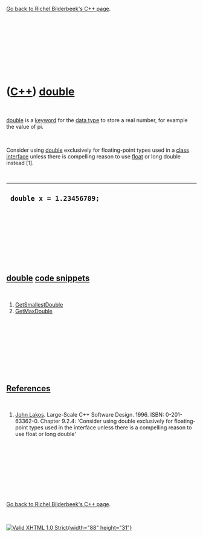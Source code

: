 

[Go back to Richel Bilderbeek's C++ page](Cpp.htm).

 

 

 

 

 

([C++](Cpp.htm)) [double](CppDouble.htm)
========================================

 

[double](CppDouble.htm) is a [keyword](CppKeyword.htm) for the [data
type](CppDataType.htm) to store a real number, for example the value of
pi.

 

Consider using [double](CppDouble.htm) exclusively for floating-point
types used in a [class](CppClass.htm) [interface](CppInterface.htm)
unless there is compelling reason to use [float](CppFloat.htm) or long
double instead \[1\].

 

  ---------------------------
  ` double x = 1.23456789;`
  ---------------------------

 

 

 

 

 

[double](CppDouble.htm) [code snippets](CppCodeSnippets.htm)
------------------------------------------------------------

 

1.  [GetSmallestDouble](CppGetSmallestDouble.htm)
2.  [GetMaxDouble](CppGetMaxDouble.htm)

 

 

 

 

 

[References](CppReferences.htm)
-------------------------------

 

1.  [John Lakos](CppJohnLakos.htm). Large-Scale C++ Software Design.
    1996. ISBN: 0-201-63362-0. Chapter 9.2.4: 'Consider using double
    exclusively for floating-point types used in the interface unless
    there is a compelling reason to use float or long double'

 

 

 

 

 

[Go back to Richel Bilderbeek's C++ page](Cpp.htm).



 

[![Valid XHTML 1.0 Strict](valid-xhtml10.png){width="88"
height="31"}](http://validator.w3.org/check?uri=referer)
